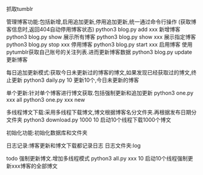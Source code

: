 抓取tumblr

管理博客功能:包括新增,启用追加更新,停用追加更新,统一通过命令行操作
(获取博客信息时,返回404自动停用博客状态)
python3 blog.py add xxx 新增博客
python3 blog.py show    展示所有博客
python3 blog.py show  xxx  展示指定博客
python3 blog.py stop xxx 停用博客
python3 blog.py start xxx 启用博客
使用pytumblr获取自己账号的关注列表.进而更新博客数据
python3 blog.py update    更新博客

每日追加更新模式:获取今日未更新过的博客的博文,如果发现已经获取过的博文,终止更新
python3 daily.py 10 更新10个,今日未更新的博客

单个更新:针对单个博客进行博文获取.包括强制更新和追加更新
python3 one.py xxx all
python3 one.py xxx new

多线程博文下载:采用多线程下载博文,博文根据博客名分文件夹.再根据发布日期分文件夹
python3 download.py 1000 10 启动10个线程下载1000个博文

初始化功能:初始化数据库和文件夹

日志记录:博客更新和博文下载都记录日志
日志文件夹:log

todo
强制更新博文.增加多线程模式
python3 all.py xxx 10 启动10个线程强制更新xxx博客的全部博文
